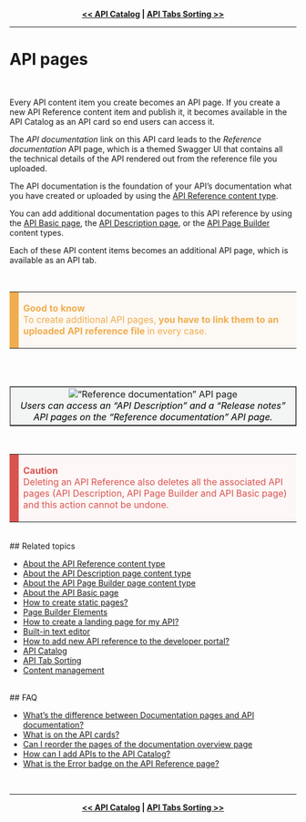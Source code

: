 <!-- NAVIGATOR -->
<p align="center"><strong><a href="/admin/guides/api-documentation/api-catalog"
alt="API Catalog" target="_self"><< API Catalog</a> |
<a href="/admin/guides/api-documentation/api-tabs-sorting"
alt="API Tabs Sorting" target="_self">API Tabs Sorting >></a></strong></p>

---
# API pages
</br>

Every API content item you create becomes an API page. If you create a new API Reference content item and publish it,
it becomes available in the API Catalog as an API card so end users can access it.

The _API documentation_ link on this API card leads to the _Reference documentation_ API page, which is a themed
Swagger UI that contains all the technical details of the API rendered out from the reference file you
uploaded.

The API documentation is the foundation of your API’s documentation what you have created or uploaded by using the
[API Reference content type](/admin/guides/what-content-type-should-i-use/what-content-type-should-i-use#api-reference).

You can add additional documentation pages to this API reference by using the
[API Basic page](/admin/guides/api-documentation/api-basic-page), the
[API Description page](/admin/guides/api-documentation/api-description), or the
[API Page Builder](/admin/guides/api-documentation/api-page-builder) content types.

Each of these API content items becomes an additional API page, which is available as an API tab.

<!-- GOOD TO KNOW (YELLOW) NOTIFICATION -->
</br>
<table border="0" cellpadding="8" cellspacing="5" style="width: 100%">
	<tbody>
		<tr bgcolor="#fcf8f3">
			<td bgcolor="#f0ad4e" style="width: 1px"></td>
			<td width="100%"><p><font color="#f0ad4e"><strong>Good to know</strong></font></br><font color="#f0ad4e">To
            create additional API pages, <strong>you have to link them to an uploaded API reference file</strong>
            in every case.</font></p></td></tr>
	</tbody>
</table>
</br>

<!-- IMAGE -->
</br>
<table align="center" border="1">
	<tbody>
		<tr>
			<td bgcolor="#f3f4f4" align="center"><img alt="“Reference documentation” API page"
            src="@guide_path/assets/api_pages_tabs.png" max-width="800" align="center">
            <div align="center"><em><font color="black">Users can access an “API Description” and a “Release notes” API
            pages on the “Reference documentation” API page.</em></font></div></td>
		</tr>
	</tbody>
</table>

<!-- WARNING (RED) NOTIFICATION -->
</br>
<table border="0" cellpadding="8" cellspacing="5" style="width: 100%">
	<tbody>
		<tr bgcolor="#fdf7f7">
			<td bgcolor="#d9534f" style="width: 1px"></td>
			<td width="100%"><p><font color="#d9534f"><strong>Caution</strong></font>
            </br><font color="#d9534f">Deleting an API Reference also deletes all the associated API pages (API
            Description, API Page Builder and API Basic page) and this action cannot be undone.</font></p>
			</td>
		</tr>
	</tbody>
</table>

</br>
## <a id="related-topics"></a>Related topics
</br>

- [About the API Reference content type](/admin/guides/api-documentation/api-reference)
- [About the API Description page content type](/admin/guides/api-documentation/api-description)
- [About the API Page Builder page content type](/admin/guides/api-documentation/api-page-builder#api-pb-intro)
- [About the API Basic page](/admin/guides/api-documentation/api-basic-page#api-basic-intro)
- [How to create static pages?](/admin/guides/api-documentation/api-basic-page#create-api-basic-pages)
- [Page Builder Elements](/admin/guides/non-api-related-content-management/page-builder-elements/page-builder-elements)
- [How to create a landing page for my API?](/admin/guides/api-documentation/api-page-builder#create-api-landing-page)
- [Built-in text editor](/admin/guides/built-in-text-editor/built-in-text-editor)
- [How to add new API reference to the developer portal?](/admin/guides/api-documentation/api-reference#add-api-reference)
- [API Catalog](/admin/guides/api-documentation/api-catalog)
- [API Tab Sorting](/admin/guides/api-documentation/api-tabs-sorting)
- [Content management](/admin/guides/content-management/content-management)

</br>
## <a id="faq"></a>FAQ
</br>

- [What’s the difference between Documentation pages and API documentation?](/admin/guides/faq/faq#faq-diff-docu-apidoc)
- [What is on the API cards?](/admin/guides/faq/faq#faq-api-card-what)
- [Can I reorder the pages of the documentation overview page](/admin/guides/faq/faq#faq-reorder-pages-doc-overview)
- [How can I add APIs to the API Catalog?](/admin/guides/faq/faq#faq-add-api-to-catalog)
- [What is the Error badge on the API Reference page?](/admin/guides/faq/faq#faq-apiref-error-badge)

</br>

---
<!-- NAVIGATOR -->
<p align="center"><strong><a href="/admin/guides/api-documentation/api-catalog"
alt="API Catalog" target="_self"><< API Catalog</a> |
<a href="/admin/guides/api-documentation/api-tabs-sorting"
alt="API Tabs Sorting" target="_self">API Tabs Sorting >></a></strong></p>